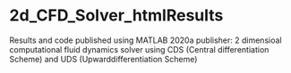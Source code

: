 # 2d_CFD_Solver_htmlResults
Results and code published using MATLAB 2020a publisher: 2 dimensioal computational fluid dynamics solver using CDS (Central differentiation Scheme) and UDS (Upwarddifferentiation Scheme)
